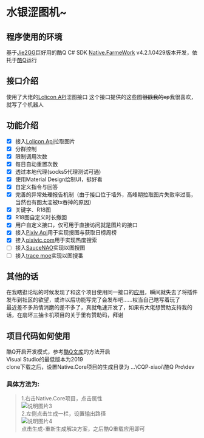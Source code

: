 # 水银涩图机~
## 程序使用的环境
基于[Jie2GG](https://github.com/Jie2GG)巨好用的酷Q C# SDK [Native.FarmeWork](https://github.com/Jie2GG/Native.Framework) v4.2.1.0429版本开发，依托于[酷Q](https://cqp.cc/)运行
## 接口介绍
使用了大佬的[Lolicon API](https://api.lolicon.app/#/setu)涩图接口
这个接口提供的这些图~~很戳我的xp~~我很喜欢，就写了个机器人
## 功能介绍
- [x] 接入[Lolicon Api](https://api.lolicon.app/#/setu)拉取图片
- [x] 分群控制
- [x] 限制调用次数
- [x] 每日自动重置次数
- [x] 透过本地代理(socks5代理测试可通)
- [x] 使用Material Design绘制UI，挺好看
- [x] 自定义指令与回答
- [x] 完善的异常~~处理~~报告机制（由于接口位于墙外，高峰期拉取图片失败率过高，当然也有图太涩被tx吞掉的原因）
- [x] 关键字、R18图
- [x] R18图自定义时长撤回
- [x] 用户自定义接口，仅可用于直接访问就是图片的接口
- [x] 接入[Pixiv Api](https://api.imjad.cn/pixiv_v2.md)用于实现搜图与获取日榜周榜
- [x] 接入[pixivic.com](https://pixivic.com/)用于实现热度搜索
- [ ] 接入[SauceNAO](https://saucenao.com)实现以图搜图
- [ ] 接入[trace moe](https://trace.moe/)实现以图搜番

## 其他的话
在我瞎逛论坛的时候发现了和这个项目使用同一接口的[应用](https://cqp.cc/t/48770)，瞬间就失去了将插件发布到社区的欲望，或许以后功能写完了会发布吧……权当自己瞎写着玩了<br>
最近差不多热情消磨的差不多了，真就龟速开发了，如果有大佬想赞助支持我的话，在崩坏三抽卡机项目的关于里有赞助码，拜谢
## 项目代码如何使用
酷Q开启开发模式，参考[酷Q文库](https://docs.cqp.im/dev/v9/devmode/)的方法开启<br>
Visual Studio的最低版本为2019<br>
clone下载之后，设置Native.Core项目的生成目录为 ...\CQP-xiaoi\酷Q Pro\dev<br>
### 具体方法为:
>1.右击Native.Core项目，点击属性<br>
![说明图片3](https://i.loli.net/2020/03/21/PlNBCAHV1JWmLsO.png)<br>
2.左侧点击生成一栏，设置输出路径<br>
![说明图片4](https://i.loli.net/2020/03/21/mtCeRTWDHAh2Irg.png)<br>
点击生成-重新生成解决方案，之后酷Q重载应用即可
